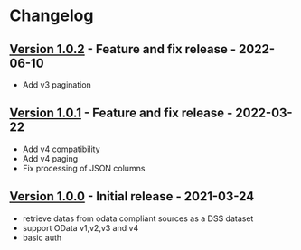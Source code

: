 # Changelog

## [Version 1.0.2](https://github.com/dataiku/dss-plugin-odata/releases/tag/v1.0.2) - Feature and fix release - 2022-06-10

- Add v3 pagination

## [Version 1.0.1](https://github.com/dataiku/dss-plugin-odata/releases/tag/v1.0.1) - Feature and fix release - 2022-03-22

- Add v4 compatibility
- Add v4 paging
- Fix processing of JSON columns

## [Version 1.0.0](https://github.com/dataiku/dss-plugin-odata/releases/tag/v1.0.0) - Initial release - 2021-03-24

- retrieve datas from odata compliant sources as a DSS dataset
- support OData v1,v2,v3 and v4
- basic auth
